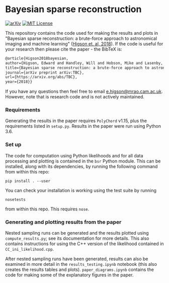 # Bayesian sparse reconstruction

[![arXiv](http://img.shields.io/badge/arXiv-TBC-B31B1B.svg)](https://arxiv.org/abs/TBC)
[![MIT License](https://img.shields.io/badge/license-MIT-blue.svg)](https://github.com/ejhigson/dns/blob/master/LICENSE)

This repository contains the code used for making the results and plots in "Bayesian sparse reconstruction: a brute-force approach to astronomical imaging and machine learning" ([Higson et. al, 2018](https://arxiv.org/abs/TBC)). If the code is useful for your research then please cite the paper - the BibTeX is:

```latex
@article{Higson2018bayesian,
author={Higson, Edward and Handley, Will and Hobson, Mike and Lasenby, Anthony},
title={Bayesian sparse reconstruction: a brute-force approach to astronomical imaging and machine learning},
journal={arXiv preprint arXiv:TBC},
url={https://arxiv.org/abs/TBC},
year={2018}}
```

If you have any questions then feel free to email <e.higson@mrao.cam.ac.uk>. However, note that is research code and is not actively maintained.

### Requirements

Generating the results in the paper requires ``PolyChord`` v1.15, plus the requirements listed in ``setup.py``. Results in the paper were run using Python 3.6.

### Set up

The code for computation using Python likelihoods and for all data processing and plotting is contained in the ``bsr`` Python module. This can be installed, along with its dependencies, by running the following command from within this repo:

```
pip install . --user
```
You can check your installation is working using the test suite by running
```
nosetests
```
from within this repo. This requires `nose`.

### Generating and plotting results from the paper

Nested sampling runs can be generated and the results plotted using ``compute_results.py``; see its documentation for more details. This also contains instructions for using the C++ version of the likelihood contained in ``CC_ini_likelihood.cpp``.

After nested sampling runs have been generated, results can also be examined in more detail in the ``results_testing.ipynb`` notebook (this also creates the results tables and plots). ``paper_diagrams.ipynb`` contains the code for making some of the explanatory figures in the paper.
